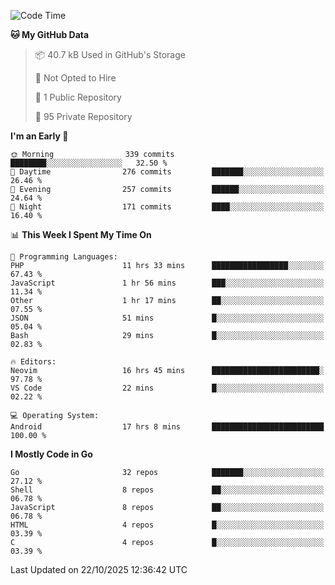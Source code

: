 
<!--START_SECTION:waka-->
![Code Time](http://img.shields.io/badge/Code%20Time-6%2C390%20hrs%2028%20mins-blue)

**🐱 My GitHub Data** 

> 📦 40.7 kB Used in GitHub's Storage 
 > 
> 🚫 Not Opted to Hire
 > 
> 📜 1 Public Repository 
 > 
> 🔑 95 Private Repository 
 > 
**I'm an Early 🐤** 

```text
🌞 Morning                339 commits         ████████░░░░░░░░░░░░░░░░░   32.50 % 
🌆 Daytime                276 commits         ███████░░░░░░░░░░░░░░░░░░   26.46 % 
🌃 Evening                257 commits         ██████░░░░░░░░░░░░░░░░░░░   24.64 % 
🌙 Night                  171 commits         ████░░░░░░░░░░░░░░░░░░░░░   16.40 % 
```


📊 **This Week I Spent My Time On** 

```text
💬 Programming Languages: 
PHP                      11 hrs 33 mins      █████████████████░░░░░░░░   67.43 % 
JavaScript               1 hr 56 mins        ███░░░░░░░░░░░░░░░░░░░░░░   11.34 % 
Other                    1 hr 17 mins        ██░░░░░░░░░░░░░░░░░░░░░░░   07.55 % 
JSON                     51 mins             █░░░░░░░░░░░░░░░░░░░░░░░░   05.04 % 
Bash                     29 mins             █░░░░░░░░░░░░░░░░░░░░░░░░   02.83 % 

🔥 Editors: 
Neovim                   16 hrs 45 mins      ████████████████████████░   97.78 % 
VS Code                  22 mins             █░░░░░░░░░░░░░░░░░░░░░░░░   02.22 % 

💻 Operating System: 
Android                  17 hrs 8 mins       █████████████████████████   100.00 % 
```

**I Mostly Code in Go** 

```text
Go                       32 repos            ███████░░░░░░░░░░░░░░░░░░   27.12 % 
Shell                    8 repos             ██░░░░░░░░░░░░░░░░░░░░░░░   06.78 % 
JavaScript               8 repos             ██░░░░░░░░░░░░░░░░░░░░░░░   06.78 % 
HTML                     4 repos             █░░░░░░░░░░░░░░░░░░░░░░░░   03.39 % 
C                        4 repos             █░░░░░░░░░░░░░░░░░░░░░░░░   03.39 % 
```




 Last Updated on 22/10/2025 12:36:42 UTC
<!--END_SECTION:waka-->
